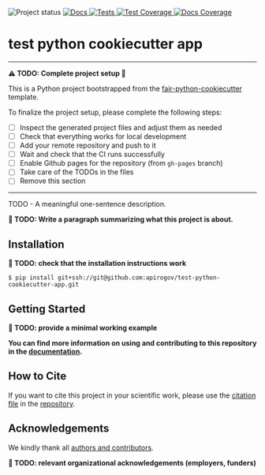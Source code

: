 ![Project status](https://img.shields.io/badge/project%20status-alpha-%23ff8000)
[
![Docs](https://img.shields.io/badge/read-docs-success)
](https://apirogov.github.io/test-python-cookiecutter-app)
[
![Tests](https://img.shields.io/github/actions/workflow/status/apirogov/test-python-cookiecutter-app/tests.yml?branch=main&label=tests)
](https://github.com/apirogov/test-python-cookiecutter-app/actions/workflows/tests.yml)
[
![Test Coverage](https://apirogov.github.io/test-python-cookiecutter-app/main/coverage_badge.svg)
](https://apirogov.github.io/test-python-cookiecutter-app/main/coverage)
[
![Docs Coverage](https://apirogov.github.io/test-python-cookiecutter-app/main/interrogate_badge.svg)
](https://apirogov.github.io/test-python-cookiecutter-app)

<!-- --8<-- [start:abstract] -->
# test python cookiecutter app

----
**:warning: TODO: Complete project setup :construction:**

This is a Python project bootstrapped from the
[fair-python-cookiecutter](https://jugit.fz-juelich.de/ias-9/metador/ias9-dev-general/ias9-python-cookiecutter)
template.

To finalize the project setup, please complete the following steps:

- [ ] Inspect the generated project files and adjust them as needed
- [ ] Check that everything works for local development
- [ ] Add your remote repository and push to it
- [ ] Wait and check that the CI runs successfully
- [ ] Enable Github pages for the repository (from `gh-pages` branch)
- [ ] Take care of the TODOs in the files
- [ ] Remove this section
----

TODO - A meaningful one-sentence description.

**:construction: TODO: Write a paragraph summarizing what this project is about.**

<!-- --8<-- [end:abstract] -->
<!-- --8<-- [start:quickstart] -->

## Installation

**:construction: TODO: check that the installation instructions work**

```
$ pip install git+ssh://git@github.com:apirogov/test-python-cookiecutter-app.git
```

## Getting Started


**:construction: TODO: provide a minimal working example**

<!-- --8<-- [end:quickstart] -->

**You can find more information on using and contributing to this repository in the
[documentation](https://apirogov.github.io/test-python-cookiecutter-app/main).**

<!-- --8<-- [start:citation] -->

## How to Cite

If you want to cite this project in your scientific work,
please use the [citation file](https://citation-file-format.github.io/)
in the [repository](https://github.com/apirogov/test-python-cookiecutter-app/blob/main/CITATION.cff).

<!-- --8<-- [end:citation] -->
<!-- --8<-- [start:acknowledgements] -->

## Acknowledgements

We kindly thank all
[authors and contributors](https://apirogov.github.io/test-python-cookiecutter-app/main/credits).

**:construction: TODO: relevant organizational acknowledgements (employers, funders)**

<!-- --8<-- [end:acknowledgements] -->
